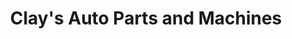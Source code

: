 ---
title: "Clay's Auto Parts and Machines"
url: /san-antonio/clays-auto-parts-and-machines/
shop: Autoteile
---